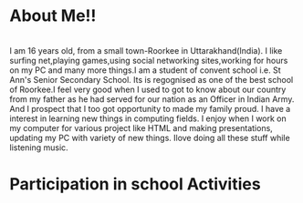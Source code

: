 <h1> About Me!!</h1>
<br> I am 16 years old, from a small town-Roorkee in Uttarakhand(India). I like surfing net,playing games,using social networking sites,working for hours on my PC and many more things.I am a student of convent school i.e. St Ann's Senior Secondary School. Its is regognised as one of the best school of Roorkee.I feel very good when I used to got to know about our country from my father as he had served for our nation as an Officer in Indian Army. And I prospect that I too got opportunity to made my family proud.
I have a interest in learning new things in computing fields. I enjoy when I work on my computer for various project like HTML and making presentations, updating my PC with variety of new things. Ilove doing all these stuff while listening music.
   <br><h1>Participation in school Activities
